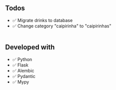 ## Todos

- ✅ Migrate drinks to database
- ✅ Change category "caipirinha" to "caipirinhas"
  <br />
  <br />

## Developed with

- ✅ Python
- ✅ Flask
- ✅ Alembic
- ✅ Pydantic
- ✅ Mypy
  <br />
  <br />
